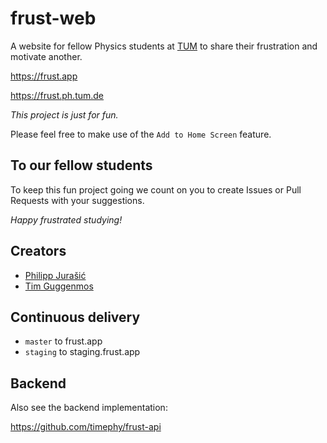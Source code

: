 # frust-web

A website for fellow Physics students at [TUM](https://www.tum.de) to share their frustration and motivate another.

<https://frust.app>

<https://frust.ph.tum.de>

_This project is just for fun._

Please feel free to make use of the `Add to Home Screen` feature.

## To our fellow students

To keep this fun project going we count on you to create Issues or Pull Requests with your suggestions.

_Happy frustrated studying!_

## Creators

- [Philipp Jurašić](https://github.com/missing-user)
- [Tim Guggenmos](https://github.com/timephy)

## Continuous delivery

- `master` to frust.app
- `staging` to staging.frust.app

## Backend

Also see the backend implementation:

<https://github.com/timephy/frust-api>
